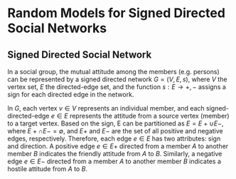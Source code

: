 # Random Models for Signed Directed Social Networks

## Signed Directed Social Network
In a social group, the mutual attitude among the members (e.g. persons)
can be represented by a signed directed network $G = (V, E, s)$, where $V$ the
vertex set, $E$ the directed-edge set, and the function $s : E → {+, −}$ assigns
a sign for each directed edge in the network.

In $G$, each vertex $v ∈ V$ represents an individual member, and each
signed-directed-edge $e ∈ E$ represents the attitude from a source vertex
(member) to a target vertex. Based on the sign, E can be partitioned as
$E = E+ ∪ E−$, where $E+ ∩ E− = ∅$, and $E+$ and $E−$ are the set of all
positive and negative edges, respectively. Therefore, each edge $e ∈ E$ has
two attributes: sign and direction. A positive edge $e ∈ E+$ directed from a
member $A$ to another member $B$ indicates the friendly attitude from $A$ to
$B$. Similarly, a negative edge $e ∈ E−$ directed from a member $A$ to another
member $B$ indicates a hostile attitude from $A$ to $B$.
